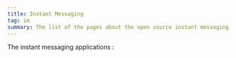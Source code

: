 ```yaml
---
title: Instant Messaging
tag: im
summary: The list of the pages about the open source instant messaging projects.
---
```


The instant messaging applications :

